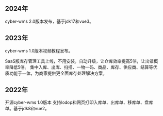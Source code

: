 ## 2024年
cyber-wms 2.0版本发布，基于jdk17和vue3。

## 2023年
cyber-wms 1.0版本视频教程发布。

SaaS版库存管理工具上线，不用安装，自动升级，让仓库效率提高5倍，让出错概率降低5倍。 集中入库、出库、扫描、一物一码、商品、库存、供应商、结算等优质功能于一体，为商家提供更全面库存处理解决方案。

## 2022年
开源cyber-wms 1.0版本 支持lodop和网页打印入库单、出库单、移库单、盘库单。基于jdk8和vue2。